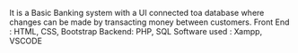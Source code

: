 It is a Basic Banking system with a UI connected toa database where changes can be made by transacting money between customers. Front End : HTML, CSS, Bootstrap Backend: PHP, SQL Software used : Xampp, VSCODE
